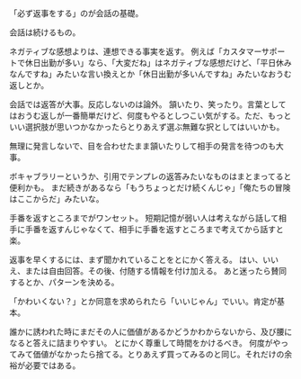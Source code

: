 「必ず返事をする」のが会話の基礎。

会話は続けるもの。

ネガティブな感想よりは、連想できる事実を返す。
例えば「カスタマーサポートで休日出勤が多い」なら、「大変だね」はネガティブな感想だけど、「平日休みなんですね」みたいな言い換えとか「休日出勤が多いんですね」みたいなおうむ返しとか。

会話では返答が大事。反応しないのは論外。
頷いたり、笑ったり。言葉としてはおうむ返しが一番簡単だけど、何度もやるとしつこい気がする。ただ、もっといい選択肢が思いつかなかったらとりあえず選ぶ無難な択としてはいいかも。

無理に発言しないで、目を合わせたまま頷いたりして相手の発言を待つのも大事。

ボキャブラリーというか、引用でテンプレの返答みたいなものはまとまってると便利かも。
まだ続きがあるなら「もうちょっとだけ続くんじゃ」「俺たちの冒険はここからだ」みたいな。

手番を返すところまでがワンセット。
短期記憶が弱い人は考えながら話して相手に手番を返すんじゃなくて、相手に手番を返すところまで考えてから話すと楽。

返事を早くするには、まず聞かれていることをとにかく答える。
はい、いいえ、または自由回答。その後、付随する情報を付け加える。
あと迷ったら賛同するとか、パターンを決める。

「かわいくない？」とか同意を求められたら「いいじゃん」でいい。肯定が基本。

誰かに誘われた時にまだその人に価値があるかどうかわからないから、及び腰になると答えに詰まりやすい。
とにかく尊重して時間をかけるべき。
何度がやってみて価値がなかったら捨てる。とりあえず買ってみるのと同じ。それだけの余裕が必要ではある。
